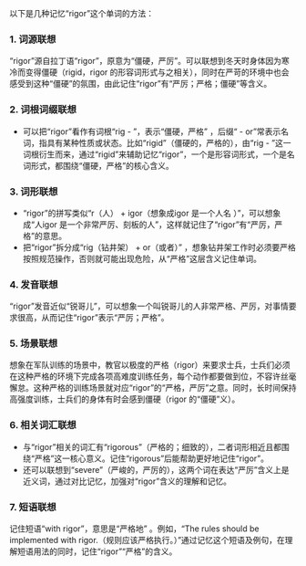 以下是几种记忆“rigor”这个单词的方法：

### 1. 词源联想
“rigor”源自拉丁语“rigor”，原意为“僵硬，严厉”。可以联想到冬天时身体因为寒冷而变得僵硬（rigid，rigor 的形容词形式与之相关），同时在严苛的环境中也会感受到这种“僵硬”的氛围，由此记住“rigor”有“严厉；严格；僵硬”等含义。

### 2. 词根词缀联想
 - 可以把“rigor”看作有词根“rig - ”，表示“僵硬，严格” ，后缀“ - or”常表示名词，指具有某种性质或状态。比如“rigid”（僵硬的，严格的），由“rig - ”这一词根衍生而来，通过“rigid”来辅助记忆“rigor”，一个是形容词形式，一个是名词形式，都围绕“僵硬，严格”的核心含义。

### 3. 词形联想
 - “rigor”的拼写类似“r（人） + igor（想象成igor 是一个人名 ）”，可以想象成“人igor 是一个非常严厉、刻板的人”，这样就记住了“rigor”有“严厉，严格”的意思。
 - 把“rigor”拆分成“rig（钻井架） + or（或者）” ，想象钻井架工作时必须要严格按照规范操作，否则就可能出现危险，从“严格”这层含义记住单词。

### 4. 发音联想
“rigor”发音近似“锐哥儿”，可以想象一个叫锐哥儿的人非常严格、严厉，对事情要求很高，从而记住“rigor”表示“严厉；严格”。

### 5. 场景联想
想象在军队训练的场景中，教官以极度的严格（rigor）来要求士兵，士兵们必须在这种严格的环境下完成各项高难度训练任务，每个动作都要做到位，不容许丝毫懈怠。这种严格的训练场景就对应“rigor”的“严格，严厉”之意。同时，长时间保持高强度训练，士兵们的身体有时会感到僵硬（rigor 的“僵硬”义）。

### 6. 相关词汇联想
 - 与“rigor”相关的词汇有“rigorous”（严格的；细致的），二者词形相近且都围绕“严格”这一核心意义。记住“rigorous”后能帮助更好地记住“rigor”。
 - 还可以联想到“severe”（严峻的，严厉的），这两个词在表达“严厉”含义上是近义词，通过对比记忆，加强对“rigor”含义的理解和记忆。

### 7. 短语联想
记住短语“with rigor”，意思是“严格地” 。例如，“The rules should be implemented with rigor.（规则应该严格执行。）”通过记忆这个短语及例句，在理解短语用法的同时，记住“rigor”“严格”的含义。 
